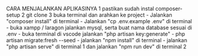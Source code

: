 CARA MENJALANKAN APLIKASINYA
1 pastikan sudah instal composer-setup
2 git clone
3 buka terminal dan arahkan ke project
    - Jalankan "composer install" di terminal
    - Jalankan "cp .env.example .env" di terminal
    - buka xampp / laragon jalankan mysql, serta buat nama database sesuai di .env
    - buka terminal di vscode jalankan "php artisan key:generate"
    - php artisan migrate:fresh --seed
    - jalankan "npm install" di terminal
    - jalankan "php artisan serve" di terminal 1 dan jalankan "npm run dev" di terminal 2
